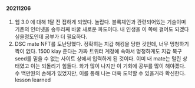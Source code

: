 #### 20211206
1. 웹 3.0 에 대해 1달 전 접하게 되었다. 놀랍다. 블록체인과 관련되어있는 기술이며 기존의 인터넷을 송두리째 바꿀 새로운 파도이다. 내 인생을 이 쪽에 걸어도 되겠다 싶을정도인데 공부가 더 필요하다. 
2. DSC mate NFT를 도난당했다. 정확히는 지갑 해킹을 당한 것인데, 너무 멍청하기 짝이 없다. 1500 klay 준다는 가짜 트위터 계정에 속아서 멍청하게도 지갑 복구 seed를 믿을 수 없는 사이트 상에서 입력하게 된 것이다. 이미 내 mate는 털린 상태였고 이는 되돌리기 힘들다. 화가 많이 나지만 이 기회에 공부를 많이 해야겠다. 수 백만원의 손해가 있었지만, 이를 통해 나는 더욱 도약할 수 있을거라 확신한다. lesson learned
